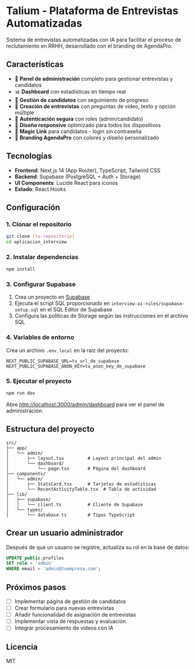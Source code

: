 # Talium - Plataforma de Entrevistas Automatizadas

Sistema de entrevistas automatizadas con IA para facilitar el proceso de reclutamiento en RRHH, desarrollado con el branding de AgendaPro.

## Características

- 🎯 **Panel de administración** completo para gestionar entrevistas y candidatos
- 📊 **Dashboard** con estadísticas en tiempo real
- 👥 **Gestión de candidatos** con seguimiento de progreso
- 📝 **Creación de entrevistas** con preguntas de video, texto y opción múltiple
- 🔐 **Autenticación segura** con roles (admin/candidato)
- 📱 **Diseño responsive** optimizado para todos los dispositivos
- 🔗 **Magic Link** para candidatos - login sin contraseña
- 🎨 **Branding AgendaPro** con colores y diseño personalizado

## Tecnologías

- **Frontend**: Next.js 14 (App Router), TypeScript, Tailwind CSS
- **Backend**: Supabase (PostgreSQL + Auth + Storage)
- **UI Components**: Lucide React para iconos
- **Estado**: React Hooks

## Configuración

### 1. Clonar el repositorio

```bash
git clone [tu-repositorio]
cd aplicacion_interview
```

### 2. Instalar dependencias

```bash
npm install
```

### 3. Configurar Supabase

1. Crea un proyecto en [Supabase](https://supabase.com)
2. Ejecuta el script SQL proporcionado en `interview-ai-rules/supabase-setup.sql` en el SQL Editor de Supabase
3. Configura las políticas de Storage según las instrucciones en el archivo SQL

### 4. Variables de entorno

Crea un archivo `.env.local` en la raíz del proyecto:

```env
NEXT_PUBLIC_SUPABASE_URL=tu_url_de_supabase
NEXT_PUBLIC_SUPABASE_ANON_KEY=tu_anon_key_de_supabase
```

### 5. Ejecutar el proyecto

```bash
npm run dev
```

Abre [http://localhost:3000/admin/dashboard](http://localhost:3000/admin/dashboard) para ver el panel de administración.

## Estructura del proyecto

```
src/
├── app/
│   └── admin/
│       ├── layout.tsx         # Layout principal del admin
│       └── dashboard/
│           └── page.tsx       # Página del dashboard
├── components/
│   └── admin/
│       ├── StatsCard.tsx      # Tarjetas de estadísticas
│       └── RecentActivityTable.tsx  # Tabla de actividad
├── lib/
│   ├── supabase/
│   │   └── client.ts          # Cliente de Supabase
│   └── types/
│       └── database.ts        # Tipos TypeScript
```

## Crear un usuario administrador

Después de que un usuario se registre, actualiza su rol en la base de datos:

```sql
UPDATE public.profiles 
SET role = 'admin' 
WHERE email = 'admin@tuempresa.com';
```

## Próximos pasos

- [ ] Implementar página de gestión de candidatos
- [ ] Crear formulario para nuevas entrevistas
- [ ] Añadir funcionalidad de asignación de entrevistas
- [ ] Implementar vista de respuestas y evaluación
- [ ] Integrar procesamiento de videos con IA

## Licencia

MIT
